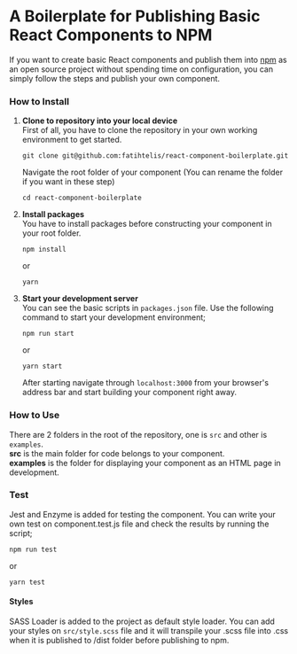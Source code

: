 # A Boilerplate for Publishing Basic React Components to NPM

If you want to create basic React components and publish them into [npm](https://www.npmjs.com/) as an open source project without spending time on configuration, you can simply follow the steps and publish your own component.

### How to Install

1. **Clone to repository into your local device**  
   First of all, you have to clone the repository in your own working environment to get started.

   `git clone git@github.com:fatihtelis/react-component-boilerplate.git`

   Navigate the root folder of your component (You can rename the folder if you want in these step)

   `cd react-component-boilerplate`

2. **Install packages**  
   You have to install packages before constructing your component in your root folder.

   `npm install`

   or

   `yarn`

3. **Start your development server**  
   You can see the basic scripts in `packages.json` file. Use the following command to start your development environment;

   `npm run start`

   or

   `yarn start`

   After starting navigate through `localhost:3000` from your browser's address bar and start building your component right away.

### How to Use

There are 2 folders in the root of the repository, one is `src` and other is `examples`.  
**src** is the main folder for code belongs to your component.  
**examples** is the folder for displaying your component as an HTML page in development.

### Test

Jest and Enzyme is added for testing the component. You can write your own test on component.test.js file and check the results by running the script;

`npm run test`

or

`yarn test`

#### Styles

SASS Loader is added to the project as default style loader. You can add your styles on `src/style.scss` file and it will transpile your .scss file into .css when it is published to /dist folder before publishing to npm.
